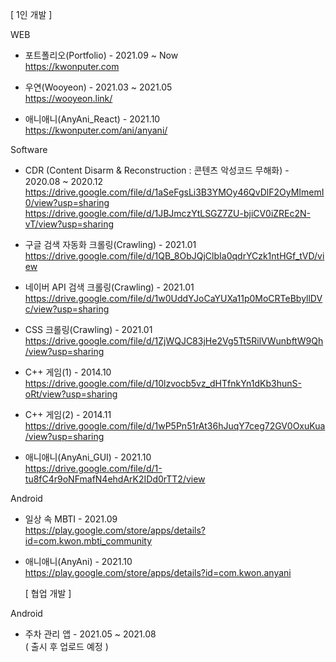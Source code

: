 
  [ 1인 개발 ]  

WEB
- 포트폴리오(Portfolio) - 2021.09 ~ Now  
https://kwonputer.com 

- 우연(Wooyeon) - 2021.03 ~ 2021.05  
https://wooyeon.link/

- 애니애니(AnyAni_React) - 2021.10  
https://kwonputer.com/ani/anyani/

Software
- CDR (Content Disarm & Reconstruction : 콘텐츠 악성코드 무해화) - 2020.08 ~ 2020.12  
https://drive.google.com/file/d/1aSeFgsLi3B3YMOy46QvDlF2OyMImemI0/view?usp=sharing
https://drive.google.com/file/d/1JBJmczYtLSGZ7ZU-bjiCV0iZREc2N-vT/view?usp=sharing

- 구글 검색 자동화 크롤링(Crawling) - 2021.01  
https://drive.google.com/file/d/1QB_8ObJQjClbIa0qdrYCzk1ntHGf_tVD/view

- 네이버 API 검색 크롤링(Crawling) - 2021.01  
https://drive.google.com/file/d/1w0UddYJoCaYUXa11p0MoCRTeBbyllDVc/view?usp=sharing

- CSS 크롤링(Crawling) - 2021.01  
https://drive.google.com/file/d/1ZjWQJC83jHe2Vg5Tt5RilVWunbftW9Qh/view?usp=sharing

- C++ 게임(1) - 2014.10  
https://drive.google.com/file/d/10lzvocb5vz_dHTfnkYn1dKb3hunS-oRt/view?usp=sharing

- C++ 게임(2) - 2014.11  
https://drive.google.com/file/d/1wP5Pn51rAt36hJuqY7ceg72GV0OxuKua/view?usp=sharing

- 애니애니(AnyAni_GUI) - 2021.10  
https://drive.google.com/file/d/1-tu8fC4r9oNFmafN4ehdArK2IDd0rTT2/view

Android
- 일상 속 MBTI - 2021.09  
https://play.google.com/store/apps/details?id=com.kwon.mbti_community

- 애니애니(AnyAni) - 2021.10  
https://play.google.com/store/apps/details?id=com.kwon.anyani  

  [ 협업 개발 ]  

Android
- 주차 관리 앱 - 2021.05 ~ 2021.08  
( 출시 후 업로드 예정 )
